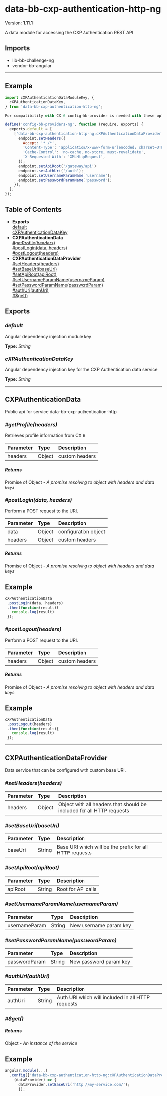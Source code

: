 # data-bb-cxp-authentication-http-ng


Version: **1.11.1**

A data module for accessing the CXP Authentication REST API

## Imports

* lib-bb-challenge-ng
* vendor-bb-angular

---

## Example

```javascript
import cXPAuthenticationDataModuleKey, {
  cXPAuthenticationDataKey,
} from 'data-bb-cxp-authentication-http-ng';

For compatibility with CX 6 config-bb-provider is needed with these options

define('config-bb-providers-ng', function (require, exports) {
  exports.default = [
    ['data-bb-cxp-authentication-http-ng:cXPAuthenticationDataProvider', function(endpoint) {
      endpoint.setHeaders({
        Accept: '* /*',
        'Content-Type': 'application/x-www-form-urlencoded; charset=UTF-8',
        'Cache-Control': 'no-cache, no-store, must-revalidate',
        'X-Requested-With': 'XMLHttpRequest',
      });
      endpoint.setApiRoot('/gateway/api')
      endpoint.setAuthUri('/auth');
      endpoint.setUsernameParamName('username');
      endpoint.setPasswordParamName('password');
    }],
  ];
});
```

## Table of Contents
- **Exports**<br/>    <a href="#default">default</a><br/>    <a href="#cXPAuthenticationDataKey">cXPAuthenticationDataKey</a><br/>
- **CXPAuthenticationData**<br/>    <a href="#CXPAuthenticationData_getProfile">#getProfile(headers)</a><br/>    <a href="#CXPAuthenticationData_postLogin">#postLogin(data, headers)</a><br/>    <a href="#CXPAuthenticationData_postLogout">#postLogout(headers)</a><br/>
- **CXPAuthenticationDataProvider**<br/>    <a href="#CXPAuthenticationDataProvider_setHeaders">#setHeaders(headers)</a><br/>    <a href="#CXPAuthenticationDataProvider_setBaseUri">#setBaseUri(baseUri)</a><br/>    <a href="#CXPAuthenticationDataProvider_setApiRoot">#setApiRoot(apiRoot)</a><br/>    <a href="#CXPAuthenticationDataProvider_setUsernameParamName">#setUsernameParamName(usernameParam)</a><br/>    <a href="#CXPAuthenticationDataProvider_setPasswordParamName">#setPasswordParamName(passwordParam)</a><br/>    <a href="#CXPAuthenticationDataProvider_authUri">#authUri(authUri)</a><br/>    <a href="#CXPAuthenticationDataProvider_$get">#$get()</a><br/>

## Exports

### <a name="default"></a>*default*

Angular dependency injection module key

**Type:** *String*

### <a name="cXPAuthenticationDataKey"></a>*cXPAuthenticationDataKey*

Angular dependency injection key for the CXP Authentication data service

**Type:** *String*


---

## CXPAuthenticationData

Public api for service data-bb-cxp-authentication-http

### <a name="CXPAuthenticationData_getProfile"></a>*#getProfile(headers)*

Retrieves profile information from CX 6

| Parameter | Type | Description |
| :-- | :-- | :-- |
| headers | Object | custom headers |

##### Returns

Promise of Object - *A promise resolving to object with headers and data keys*

### <a name="CXPAuthenticationData_postLogin"></a>*#postLogin(data, headers)*

Perform a POST request to the URI.

| Parameter | Type | Description |
| :-- | :-- | :-- |
| data | Object | configuration object |
| headers | Object | custom headers |

##### Returns

Promise of Object - *A promise resolving to object with headers and data keys*

## Example

```javascript
cXPAuthenticationData
 .postLogin(data, headers)
 .then(function(result){
   console.log(result)
 });
```

### <a name="CXPAuthenticationData_postLogout"></a>*#postLogout(headers)*

Perform a POST request to the URI.

| Parameter | Type | Description |
| :-- | :-- | :-- |
| headers | Object | custom headers |

##### Returns

Promise of Object - *A promise resolving to object with headers and data keys*

## Example

```javascript
cXPAuthenticationData
 .postLogout(headers)
 .then(function(result){
   console.log(result)
 });
```

---

## CXPAuthenticationDataProvider

Data service that can be configured with custom base URI.

### <a name="CXPAuthenticationDataProvider_setHeaders"></a>*#setHeaders(headers)*


| Parameter | Type | Description |
| :-- | :-- | :-- |
| headers | Object | Object with all headers that should be included for all HTTP requests |

### <a name="CXPAuthenticationDataProvider_setBaseUri"></a>*#setBaseUri(baseUri)*


| Parameter | Type | Description |
| :-- | :-- | :-- |
| baseUri | String | Base URI which will be the prefix for all HTTP requests |

### <a name="CXPAuthenticationDataProvider_setApiRoot"></a>*#setApiRoot(apiRoot)*


| Parameter | Type | Description |
| :-- | :-- | :-- |
| apiRoot | String | Root for API calls |

### <a name="CXPAuthenticationDataProvider_setUsernameParamName"></a>*#setUsernameParamName(usernameParam)*


| Parameter | Type | Description |
| :-- | :-- | :-- |
| usernameParam | String | New username param key |

### <a name="CXPAuthenticationDataProvider_setPasswordParamName"></a>*#setPasswordParamName(passwordParam)*


| Parameter | Type | Description |
| :-- | :-- | :-- |
| passwordParam | String | New password param key |

### <a name="CXPAuthenticationDataProvider_authUri"></a>*#authUri(authUri)*


| Parameter | Type | Description |
| :-- | :-- | :-- |
| authUri | String | Auth URI which will included in all HTTP requests |

### <a name="CXPAuthenticationDataProvider_$get"></a>*#$get()*


##### Returns

Object - *An instance of the service*

## Example

```javascript
angular.module(...)
  .config(['data-bb-cxp-authentication-http-ng:cXPAuthenticationDataProvider',
    (dataProvider) => {
      dataProvider.setBaseUri('http://my-service.com/');
      });
```
